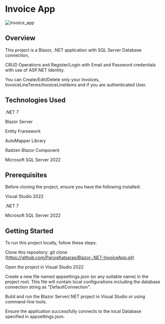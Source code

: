 # Invoice App

![invoice_app](https://github.com/PanosKatsaras/Blazor-.NET-InvoiceApp/assets/93729093/6cafd2f6-92eb-4855-ae9b-5e261535fefa)


## Overview

This project is a Blazor, .NET application with SQL Server Database connection,

CRUD Operations and Register/Login with Email and Password credentials with use of ASP.NET Identity.

You can Create/Edit/Delete only your Invoices, InvoiceLineTerms/InvoiceLineItems and if you are authenticated User.

## Technologies Used
.NET 7

Blazor Server

Entity Framework

AutoMapper Library

Radzen Blazor Component

Microsoft SQL Server 2022

## Prerequisites
Before cloning the project, ensure you have the following installed:

Visual Studio 2022

.NET 7

Microsoft SQL Server 2022

## Getting Started
To run this project locally, follow these steps:


Clone this repository: git clone (https://github.com/PanosKatsaras/Blazor-.NET-InvoiceApp.git)

Open the project in Visual Studio 2022

Create a new file named appsettings.json (or any suitable name) in the project root.
This file will contain local configurations including the database connection string as "DefaultConnection".

Build and run the Blazor Server/.NET project in Visual Studio or using command-line tools.

Ensure the application successfully connects to the local Database specified in appsettings.json.
